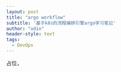 ```yaml
---
layout: post
title: "argo workflow"
subtitle: '基于k8s的流程编排引擎argo学习笔记'
author: "odin"
header-style: text
tags:
  - DevOps
---
```


占位，